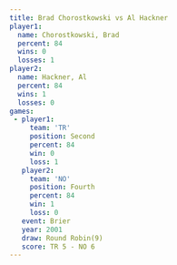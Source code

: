 ```yaml
---
title: Brad Chorostkowski vs Al Hackner
player1:                   
  name: Chorostkowski, Brad
  percent: 84              
  wins: 0                  
  losses: 1                
player2:                   
  name: Hackner, Al        
  percent: 84              
  wins: 1                  
  losses: 0                
games:
 - player1:          
     team: 'TR'      
     position: Second
     percent: 84     
     win: 0          
     loss: 1         
   player2:          
     team: 'NO'      
     position: Fourth
     percent: 84     
     win: 1          
     loss: 0         
   event: Brier        
   year: 2001          
   draw: Round Robin(9)
   score: TR 5 - NO 6  
---
```

